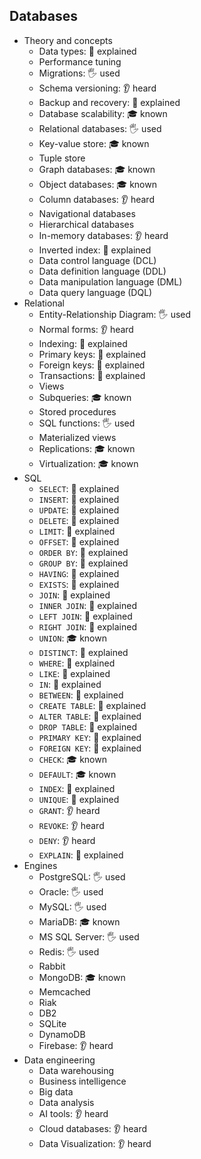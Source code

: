 ## Databases

- Theory and concepts
  - Data types: 🙋 explained
  - Performance tuning
  - Migrations: 🖐️ used
  - Schema versioning: 👂 heard
  - Backup and recovery: 🙋 explained
  - Database scalability: 🎓 known
  - Relational databases: 🖐️ used
  - Key-value store: 🎓 known
  - Tuple store
  - Graph databases: 🎓 known
  - Object databases: 🎓 known
  - Column databases: 👂 heard
  - Navigational databases
  - Hierarchical databases
  - In-memory databases: 👂 heard
  - Inverted index: 🙋 explained
  - Data control language (DCL)
  - Data definition language (DDL)
  - Data manipulation language (DML)
  - Data query language (DQL)
- Relational
  - Entity-Relationship Diagram: 🖐️ used
  - Normal forms: 👂 heard
  - Indexing: 🙋 explained
  - Primary keys: 🙋 explained
  - Foreign keys: 🙋 explained
  - Transactions: 🙋 explained
  - Views
  - Subqueries: 🎓 known
  - Stored procedures
  - SQL functions: 🖐️ used
  - Materialized views
  - Replications: 🎓 known
  - Virtualization: 🎓 known
- SQL
  - `SELECT`: 🙋 explained
  - `INSERT`: 🙋 explained
  - `UPDATE`: 🙋 explained
  - `DELETE`: 🙋 explained
  - `LIMIT`: 🙋 explained
  - `OFFSET`: 🙋 explained
  - `ORDER BY`: 🙋 explained
  - `GROUP BY`: 🙋 explained
  - `HAVING`: 🙋 explained
  - `EXISTS`: 🙋 explained
  - `JOIN`: 🙋 explained
  - `INNER JOIN`: 🙋 explained
  - `LEFT JOIN`: 🙋 explained
  - `RIGHT JOIN`: 🙋 explained
  - `UNION`: 🎓 known
  - `DISTINCT`: 🙋 explained
  - `WHERE`: 🙋 explained
  - `LIKE`: 🙋 explained
  - `IN`: 🙋 explained
  - `BETWEEN`: 🙋 explained
  - `CREATE TABLE`: 🙋 explained
  - `ALTER TABLE`: 🙋 explained
  - `DROP TABLE`: 🙋 explained
  - `PRIMARY KEY`: 🙋 explained
  - `FOREIGN KEY`: 🙋 explained
  - `CHECK`: 🎓 known
  - `DEFAULT`: 🎓 known
  - `INDEX`: 🙋 explained
  - `UNIQUE`: 🙋 explained
  - `GRANT`: 👂 heard
  - `REVOKE`: 👂 heard
  - `DENY`: 👂 heard
  - `EXPLAIN`: 🙋 explained
- Engines
  - PostgreSQL: 🖐️ used
  - Oracle: 🖐️ used
  - MySQL: 🖐️ used
  - MariaDB: 🎓 known
  - MS SQL Server: 🖐️ used
  - Redis: 🖐️ used
  - Rabbit
  - MongoDB: 🎓 known
  - Memcached
  - Riak
  - DB2
  - SQLite
  - DynamoDB
  - Firebase: 👂 heard
- Data engineering
  - Data warehousing
  - Business intelligence
  - Big data
  - Data analysis
  - AI tools: 👂 heard
  - Cloud databases: 👂 heard
  - Data Visualization: 👂 heard
